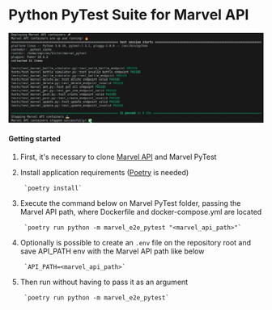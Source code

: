# Python PyTest Suite for Marvel API

![Image](https://github.com/vmpires/vmpires/blob/main/marvel_pytest.jpeg)

#### Getting started

1) First, it's necessary to clone [Marvel API](https://github.com/vmpires/marvel_api) and Marvel PyTest

2) Install application requirements ([Poetry](https://python-poetry.org/) is needed)
        
        `poetry install`
        

3) Execute the command below on Marvel PyTest folder, passing the Marvel API path, where Dockerfile and docker-compose.yml are located
        
        `poetry run python -m marvel_e2e_pytest "<marvel_api_path>"`


4) Optionally is possible to create an `.env` file on the repository root and save API_PATH env with the Marvel API path like below

        `API_PATH=<marvel_api_path>`

5) Then run without having to pass it as an argument

        `poetry run python -m marvel_e2e_pytest`